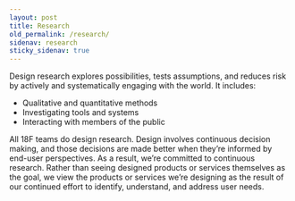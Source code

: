 ```yaml
---
layout: post
title: Research
old_permalink: /research/
sidenav: research
sticky_sidenav: true
---
```


Design research explores possibilities, tests assumptions, and reduces risk by actively and systematically engaging with the world. It includes:

- Qualitative and quantitative methods
- Investigating tools and systems
- Interacting with members of the public

All 18F teams do design research. Design involves continuous decision making, and those decisions are made better when they’re informed by end-user perspectives. As a result, we’re committed to continuous research. Rather than seeing designed products or services themselves as the goal, we view the products or services we’re designing as the result of our continued effort to identify, understand, and address user needs.
